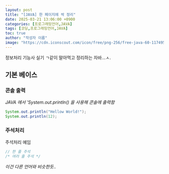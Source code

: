 ```yaml
---
layout: post
title: "[JAVA] 한 페이지에 싹 정리"
date: 2025-03-21 13:06:00 +0900
categories: [프로그래밍언어,JAVA]
tags: [코딩,프로그래밍언어,JAVA]
toc: true
author: "작성자 이름"
image: "https://cdn.iconscout.com/icon/free/png-256/free-java-60-1174953.png?f=webp"
---      
```



정보처리 기능사 실기 ㄱ같이 말아먹고 정리하는 자바...ㅅ.  

## 기본 베이스  

### 콘솔 출력  
*JAVA 에서 'System.out.println() 을 사용해 콘솔에 출력함*  
```java
System.out.println("Hellow World!");
System.out.println(12);
```

### 주석처리  
주석처리 예임  
```java
// 한 줄 주석
/* 여러 줄 주석 */
```
*이건 다른 언어와 비슷한듯..*  


